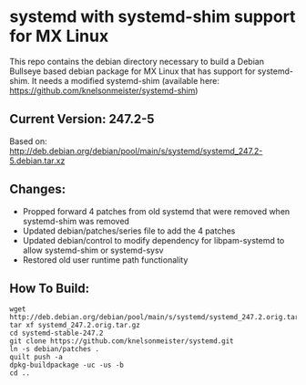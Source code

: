 # systemd with systemd-shim support for MX Linux
This repo contains the debian directory necessary to build a Debian Bullseye based debian package for MX Linux that has support for systemd-shim.  It needs a modified systemd-shim (available here: https://github.com/knelsonmeister/systemd-shim)

## Current Version: 247.2-5
Based on: http://deb.debian.org/debian/pool/main/s/systemd/systemd_247.2-5.debian.tar.xz

## Changes:
  - Propped forward 4 patches from old systemd that were removed when systemd-shim was removed
  - Updated debian/patches/series file to add the 4 patches
  - Updated debian/control to modify dependency for libpam-systemd to allow systemd-shim or systemd-sysv
  - Restored old user runtime path functionality

## How To Build:
```
wget http://deb.debian.org/debian/pool/main/s/systemd/systemd_247.2.orig.tar.gz
tar xf systemd_247.2.orig.tar.gz
cd systemd-stable-247.2
git clone https://github.com/knelsonmeister/systemd.git
ln -s debian/patches .
quilt push -a
dpkg-buildpackage -uc -us -b
cd ..
```
